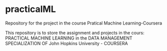 # practicalML
Repository for the project in the course Pratical Machine Learning-Coursera

This repository is to store the assignment and projects in the cours: PRACTICAL MACHINE LEARNING in the DATA MANAGEMENT SPECIALIZATION OF John Hopkins University - COURSERA
